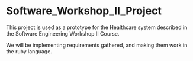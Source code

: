 # Software_Workshop_II_Project

This project is used as a prototype for the Healthcare system described in the Software Engineering Workshop II Course.

We will be implementing requirements gathered, and making them work in the ruby language.
